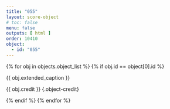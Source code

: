 ```yaml
---
title: "055"
layout: score-object
# toc: false
menu: false
outputs: [ html ]
order: 10410
object:
  - id: "055"
---
```


{% for obj in objects.object_list %}
{% if obj.id == object[0].id %}

{{ obj.extended_caption }}

{{ obj.credit }} {.object-credit}

{% endif %}
{% endfor %}
